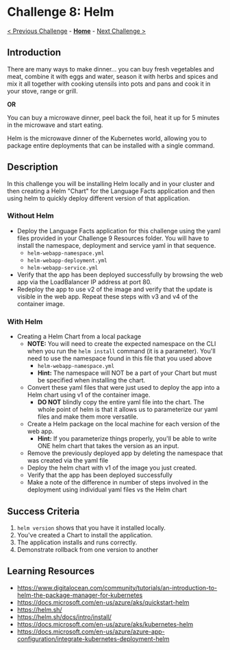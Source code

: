 # Challenge 8: Helm

[< Previous Challenge](./07-updaterollback.md) - **[Home](../README.md)** - [Next Challenge >](./09-networking.md)

## Introduction

There are many ways to make dinner... you can buy fresh vegetables and meat, combine it with eggs and water, season it with herbs and spices and mix it all together with cooking utensils into pots and pans and cook it in your stove, range or grill.

**OR**

You can buy a microwave dinner, peel back the foil, heat it up for 5 minutes in the microwave and start eating.

Helm is the microwave dinner of the Kubernetes world, allowing you to package entire deployments that can be installed with a single command.

## Description

In this challenge you will be installing Helm locally and in your cluster and then creating a Helm "Chart" for the Language Facts application and then using helm to quickly deploy different version of that application.

### Without Helm
- Deploy the Language Facts application for this challenge using the yaml files provided in your Challenge 9 Resources folder. You will have to install the namespace, deployment and service yaml in that sequence.
	- `helm-webapp-namespace.yml`
	- `helm-webapp-deployment.yml`
	- `helm-webapp-service.yml`
- Verify that the app has been deployed successfully by browsing the web app via the LoadBalancer IP address at port 80. 
- Redeploy the app to use v2 of the image and verify that the update is visible in the web app. Repeat these steps with v3 and v4 of the container image.

### With Helm

- Creating a Helm Chart from a local package
	- **NOTE:** You will need to create the expected namespace on the CLI when you run the `helm install` command (it is a parameter). You'll need to use the namespace found in this file that you used above 
		- `helm-webapp-namespace.yml`
		- **Hint:** The namespace will NOT be a part of your Chart but must be specified when installing the chart.
	- Convert these yaml files that were just used to deploy the app into a Helm chart using v1 of the container image.
		- **DO NOT** blindly copy the entire yaml file into the chart. The whole point of helm is that it allows us to parameterize our yaml files and make them more versatile.
	- Create a Helm package on the local machine for each version of the web app.
		- **Hint:** If you parameterize things properly, you'll be able to write ONE helm chart that takes the version as an input.
	- Remove the previously deployed app by deleting the namespace that was created via the yaml file
	- Deploy the helm chart with v1 of the image you just created. 
	- Verify that the app has been deployed successfully
	- Make a note of the difference in number of steps involved in the deployment using individual yaml files vs the Helm chart

## Success Criteria

1. `helm version` shows that you have it installed locally.
2. You've created a Chart to install the application.
3. The application installs and runs correctly.
4. Demonstrate rollback from one version to another

## Learning Resources

-	https://www.digitalocean.com/community/tutorials/an-introduction-to-helm-the-package-manager-for-kubernetes
-	https://docs.microsoft.com/en-us/azure/aks/quickstart-helm
-	https://helm.sh/
-	https://helm.sh/docs/intro/install/
-	https://docs.microsoft.com/en-us/azure/aks/kubernetes-helm
-	https://docs.microsoft.com/en-us/azure/azure-app-configuration/integrate-kubernetes-deployment-helm

